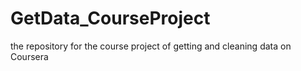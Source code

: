 GetData_CourseProject
=====================

the repository for the course project of getting and cleaning data on Coursera
